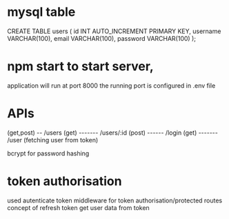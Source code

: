 # mysql table
CREATE TABLE users (
    id INT AUTO_INCREMENT PRIMARY KEY,
    username VARCHAR(100),
    email VARCHAR(100),
    password VARCHAR(100)
);

# npm start to start server,
application will run at port 8000
the running port is configured in .env file

# APIs
(get,post) -- /users
(get) ------- /users/:id
(post) ------ /login
(get) ------- /user (fetching user from token)

bcrypt for password hashing

# token authorisation
used autenticate token middleware for token authorisation/protected routes
concept of refresh token
get user data from token